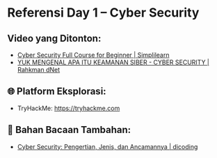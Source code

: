 # Referensi Day 1 – Cyber Security

## Video yang Ditonton:
- [Cyber Security Full Course for Beginner | Simplilearn](https://www.youtube.com/watch?v=inWWhr5tnEA)
- [YUK MENGENAL APA ITU KEAMANAN SIBER - CYBER SECURITY | Rahkman dNet](https://www.youtube.com/watch?v=IvBfxSJWx6A)

## 🌐 Platform Eksplorasi:
- TryHackMe: https://tryhackme.com

## 📘 Bahan Bacaan Tambahan:
- [Cyber Security: Pengertian, Jenis, dan Ancamannya | dicoding](https://www.dicoding.com/blog/cyber-security-pengertian-jenis-dan-ancamannya)
